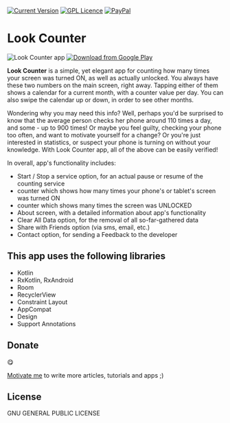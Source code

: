 [![Current Version](https://img.shields.io/badge/release-1.6-green.svg)](https://github.com/lomza/screenlookcount/releases)
[![GPL Licence](https://img.shields.io/aur/license/yaourt.svg)](https://opensource.org/licenses/GPL-3.0/)
[![PayPal](https://img.shields.io/badge/%24-paypal-f39c12.svg)][paypal-donation]

# Look Counter
![Look Counter app](https://image.ibb.co/hYZt9J/feature_graphic.png)
[![Download from Google Play](https://play.google.com/intl/en_us/badges/images/badge_new.png)](https://play.google.com/store/apps/details?id=com.totemsoft.screenlookcount)

**Look Counter** is a simple, yet elegant app for counting how many times your screen was turned ON, as well as actually unlocked. You always have these two numbers on the main screen, right away. Tapping either of them shows a calendar for a current month, with a counter value per day. You can also swipe the calendar up or down, in order to see other months.

Wondering why you may need this info? Well, perhaps you'd be surprised to know that the average person checks her phone around 110 times a day, and some - up to 900 times! Or maybe you feel guilty, checking your phone too often, and want to motivate yourself for a change? Or you're just interested in statistics, or suspect your phone is turning on without your knowledge. With Look Counter app, all of the above can be easily verified!

In overall, app's functionality includes:

* Start / Stop a service option, for an actual pause or resume of the counting service
* counter which shows how many times your phone's or tablet's screen was turned ON
* counter which shows many times the screen was UNLOCKED
* About screen, with a detailed information about app's functionality
* Clear All Data option, for the removal of all so-far-gathered data
* Share with Friends option (via sms, email, etc.)
* Contact option, for sending a Feedback to the developer


## This app uses the following libraries

* Kotlin
* RxKotlin, RxAndroid
* Room
* RecyclerView
* Constraint Layout
* AppCompat
* Design
* Support Annotations


## Donate

:yum:

[Motivate me](https://www.paypal.me/toniatkachuk) to write more articles, tutorials and apps ;)

## License

GNU GENERAL PUBLIC LICENSE

[paypal-donation]: https://www.paypal.me/toniatkachuk
